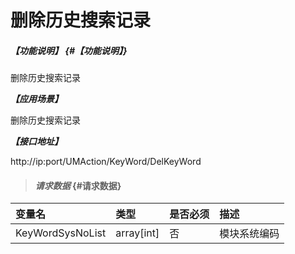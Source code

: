 # 删除历史搜索记录

##### _【功能说明】_ {#【功能说明】}

删除历史搜索记录

_**【应用场景】**_

删除历史搜索记录

_**【接口地址】**_

http://ip:port/UMAction/KeyWord/DelKeyWord

> #### _请求数据_ {#请求数据}

| 变量名 | 类型 | 是否必须 | 描述 |
| :--- | :--- | :--- | :--- |
| KeyWordSysNoList|array[int] | 否 | 模块系统编码 |



